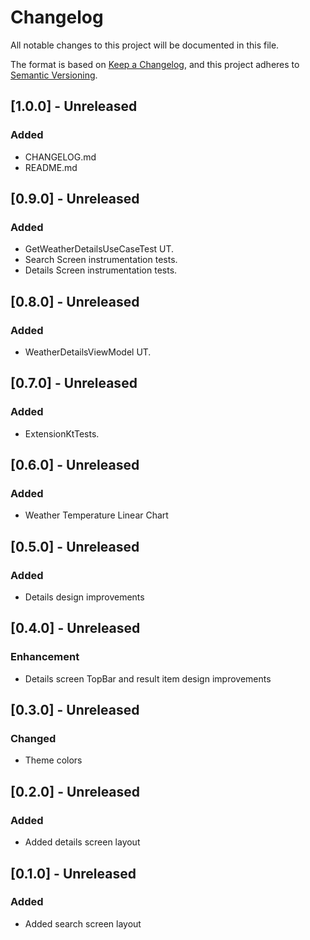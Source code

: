 # Changelog
All notable changes to this project will be documented in this file.

The format is based on [Keep a Changelog](https://keepachangelog.com/en/1.0.0/),
and this project adheres to [Semantic Versioning](https://semver.org/spec/v2.0.0.html).

## [1.0.0] - Unreleased
### Added
- CHANGELOG.md
- README.md

## [0.9.0] - Unreleased
### Added
- GetWeatherDetailsUseCaseTest UT.
- Search Screen instrumentation tests.
- Details Screen instrumentation tests.

## [0.8.0] - Unreleased
### Added
- WeatherDetailsViewModel UT.

## [0.7.0] - Unreleased
### Added
- ExtensionKtTests.

## [0.6.0] - Unreleased
### Added
- Weather Temperature Linear Chart

## [0.5.0] - Unreleased
### Added
- Details design improvements

## [0.4.0] - Unreleased
### Enhancement
- Details screen TopBar and result item design improvements

## [0.3.0] - Unreleased
### Changed
- Theme colors

## [0.2.0] - Unreleased
### Added
- Added details screen layout

## [0.1.0] - Unreleased
### Added
- Added search screen layout
